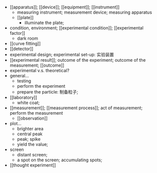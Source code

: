 - [[apparatus]]; [[device]]; [[equipment]]; [[instrument]]
    - measuring instrument; measurement device; measuring apparatus
    - [[plate]]
        - illuminate the plate;
- condition, environment; [[experimental condition]]; [[experimental factor]]
    - dark room
- [[curve fitting]]
- [[detector]]
- experimental design; experimental set-up: 实验装置
- [[experimental result]]; outcome of the experiment; outcome of the measurement; [[outcome]]
- experimental v.s. theoretical?
- general...
    - testing
    - perform the experiment
    - prepare the particle: 制备粒子;
- [[laboratory]]
    - white coat;
- [[measurement]]; [[measurement process]]; act of measurement; perform the measurement
    - [[observation]]
- plot...
    - brighter area
    - central peak
    - peak; spike
    - yield the value;
- screen
    - distant screen;
    - a spot on the screen; accumulating spots;
- [[thought experiment]]
